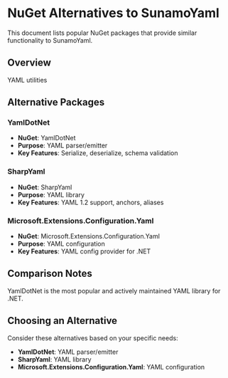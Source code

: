 # NuGet Alternatives to SunamoYaml

This document lists popular NuGet packages that provide similar functionality to SunamoYaml.

## Overview

YAML utilities

## Alternative Packages

### YamlDotNet
- **NuGet**: YamlDotNet
- **Purpose**: YAML parser/emitter
- **Key Features**: Serialize, deserialize, schema validation

### SharpYaml
- **NuGet**: SharpYaml
- **Purpose**: YAML library
- **Key Features**: YAML 1.2 support, anchors, aliases

### Microsoft.Extensions.Configuration.Yaml
- **NuGet**: Microsoft.Extensions.Configuration.Yaml
- **Purpose**: YAML configuration
- **Key Features**: YAML config provider for .NET

## Comparison Notes

YamlDotNet is the most popular and actively maintained YAML library for .NET.

## Choosing an Alternative

Consider these alternatives based on your specific needs:
- **YamlDotNet**: YAML parser/emitter
- **SharpYaml**: YAML library
- **Microsoft.Extensions.Configuration.Yaml**: YAML configuration
